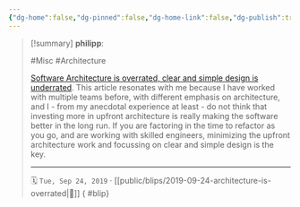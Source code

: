 ```yaml
---
{"dg-home":false,"dg-pinned":false,"dg-home-link":false,"dg-publish":true,"tags":["dgblip"],"created-date":"2019-09-24T00:00:00","disabled rules":["yaml-title","yaml-title-alias","file-name-heading"],"title":"philipp @ 2019-09-24","dg-permalink":"2019/09/24/architecture-is-overrated/","updated-date":"2025-04-30T22:27:35","dg-path":"blips/2019-09-24-architecture-is-overrated.md","permalink":"/2019/09/24/architecture-is-overrated/","dgPassFrontmatter":true}
---
```


> [!summary] **philipp**:
>
> #Misc #Architecture
>
> [Software Architecture is overrated, clear and simple design is underrated](https://blog.pragmaticengineer.com/software-architecture-is-overrated/). This article resonates with me because I have worked with multiple teams before, with different emphasis on architecture, and I - from my anecdotal experience at least - do not think that investing more in upfront architecture is really making the software better in the long run. If you are factoring in the time to refactor as you go, and are working with skilled engineers, minimizing the upfront architecture work and focussing on clear and simple design is the key.
> - - -
>
> 🗓️ `Tue, Sep 24, 2019` · [[public/blips/2019-09-24-architecture-is-overrated\|🔗]]
{ #blip}

